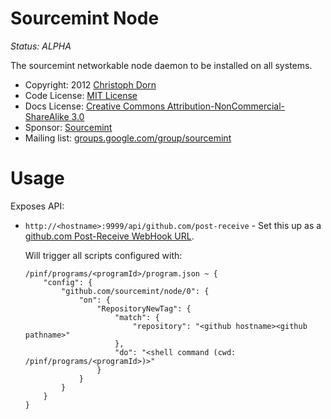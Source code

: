 Sourcemint Node
===============

*Status: ALPHA*

The sourcemint networkable node daemon to be installed on all systems.

  * Copyright: 2012 [Christoph Dorn](http://www.christophdorn.com/)
  * Code License: [MIT License](http://www.opensource.org/licenses/mit-license.php)
  * Docs License: [Creative Commons Attribution-NonCommercial-ShareAlike 3.0](http://creativecommons.org/licenses/by-nc-sa/3.0/)
  * Sponsor: [Sourcemint](http://sourcemint.com/)
  * Mailing list: [groups.google.com/group/sourcemint](http://groups.google.com/group/sourcemint)


Usage
=====

Exposes API:

  * `http://<hostname>:9999/api/github.com/post-receive` - Set this up as a
    [github.com Post-Receive WebHook URL](https://help.github.com/articles/post-receive-hooks).

    Will trigger all scripts configured with:

    	/pinf/programs/<programId>/program.json ~ {
		    "config": {
		        "github.com/sourcemint/node/0": {
		            "on": {
		                "RepositoryNewTag": {
		                    "match": {
		                        "repository": "<github hostname><github pathname>"
		                    },
		                    "do": "<shell command (cwd: /pinf/programs/<programId>)>"
		                }
		            }
		        }
		    }
		}
